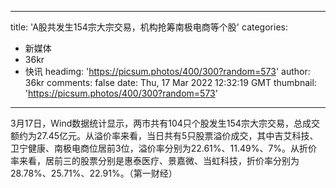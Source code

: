
---
title: 'A股共发生154宗大宗交易，机构抢筹南极电商等个股'
categories: 
 - 新媒体
 - 36kr
 - 快讯
headimg: 'https://picsum.photos/400/300?random=573'
author: 36kr
comments: false
date: Thu, 17 Mar 2022 12:32:19 GMT
thumbnail: 'https://picsum.photos/400/300?random=573'
---

<div>   
3月17日，Wind数据统计显示，两市共有104只个股发生154宗大宗交易，总成交额约为27.45亿元。从溢价率来看，当日共有5只股票溢价成交，其中吉艾科技、卫宁健康、南极电商位居前3位，溢价率分别为22.61%、11.49%、7%。从折价率来看，居前三的股票分别是惠泰医疗、景嘉微、当虹科技，折价率分别为28.78%、25.71%、22.91%。（第一财经）  
</div>
            